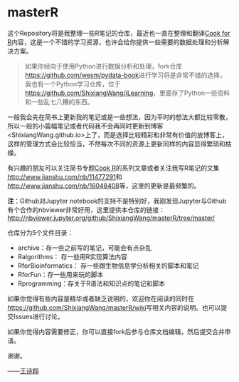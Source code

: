 # masterR

这个Repository将是我整理一些R笔记的仓库，最近也一直在整理和翻译[Cook for R](https://github.com/ShixiangWang/Cookbook-for-R-Chinese)内容，这是一个不错的学习资源，也许会给你提供一些需要的数据处理和分析解决方案。

> 如果你倾向于使用Python进行数据分析和处理，fork仓库<https://github.com/wesm/pydata-book>进行学习将是非常不错的选择，我也有一个Python学习仓库，位于<https://github.com/ShixiangWang/iLearning>，里面存了Python一些资料和一些乱七八糟的东西。

一般我会先在简书上更新我的笔记或是一些想法，因为平时的想法大都比较零散，所以一般的小篇幅笔记或者代码我不会再同时更新到博客<ShixiangWang.github.io>上了，而是选择比较精彩和非常有价值的放博客上，这样的管理方式会比较恰当，不然每次不同的资源上更新同样的内容显得繁琐和枯燥。

有兴趣的朋友可以关注简书专题[Cook R](http://www.jianshu.com/c/7a295a2306de)的系列文章或者关注我写R笔记的文集<http://www.jianshu.com/nb/11477291>和<http://www.jianshu.com/nb/16048408>等，这里的更新是最频繁的。

**注**：Github对Jupyter notebook的支持不是特别好，我刚发现Jupyter与Github有个合作的nbviewer非常好用，这里提供本仓库的链接：<http://nbviewer.jupyter.org/github/ShixiangWang/masterR/tree/master/>

仓库分为5个文件目录：

- archive：存一些之前写的笔记，可能会有点杂乱
- Ralgorithms： 存一些用R实现算法内容
- RforBioinformatics： 存一些跟生物信息学分析相关的脚本和笔记
- RforFun：存一些用来玩的脚本
- Rprogramming：存关于R语法和知识点的笔记和脚本



如果你觉得有些内容是精华或者缺乏说明的，欢迎你在阅读的同时在<https://github.com/ShixiangWang/masterR/wiki>写相关内容的说明。也可以提交Issues进行讨论。

如果你觉得内容需要修正，你可以直接fork后参与仓库文档编辑，然后提交合并申请。

谢谢。

——[王诗翔](http://www.jianshu.com/u/b6608e27dc74)


